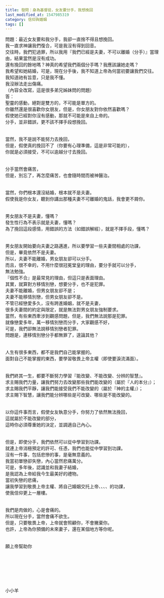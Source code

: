 ```yaml
---
title: 發問：身為基督徒，女友要分手，我想挽回
last_modified_at: 1547985319
category: 信仰與婚姻
tags: []
---
```


<p>問題：最近女友要和我分手，我卻一直捨不得且想挽回。<br/>我一直求神讓我們復合，可是我沒有得到回音。<br/>交往時，我們犯過罪，所以我用『我們已經是夫妻，不可以離婚（分手）』當理由，結果當然是沒有成功。<br/>還有挽回的餘地嗎？神真的希望我們兩個分手嗎？我應該讓她走嗎？<br/>我希望和她結婚，可是，現在分手後，我不知道上帝為何當初要讓我們交往。<br/>我知道祂有旨意，只是我不懂。<br/>我沒辦法走出傷痛。<br/>（內容全改寫，這是很多弟兄姊妹問的問題）<br/><!--more-->答：<br/>聖靈的感動，絕對是雙方的，不可能是單方的。<br/>你雖然還是很喜歡你女朋友，但是，你女朋友對你依然喜歡嗎？<br/>假使她已經對你沒有感動，那就不可能是來自上帝的。<br/>分手，並非錯誤，更不該不擇手段想挽回。<br/> <br/><br/>當然，我不是說不能努力去挽回，<br/>但是，假使真的挽回不了（你要有心理準備，這是非常可能的），<br/>你就是必須接受，不可以逾越分寸去挽回。<br/> <br/><br/>分手當然會痛苦，<br/>但是，別忘了，再怎麼痛苦，也會隨時間而被神醫治。<br/> <br/><br/>當然，你們根本還沒結婚，根本就不是夫妻。<br/>假使我是你女友，聽到你講出那種夫妻不可離婚的鬼話，我會更不屑你。<br/> <br/><br/>男女朋友不是夫妻，懂嗎？<br/>發生性行為不表示就是夫妻，懂嗎？<br/>為了挽回這段感情，用錯誤的方法（如錯誤解經），就是不擇手段，懂嗎？<br/> <br/><br/>男女朋友開始要向夫妻之路邁進，所以要學習一些夫妻間相處的功課，<br/>但是，畢竟依然不是夫妻。<br/>所以，夫妻不能離婚，男女朋友卻可以分手。<br/>而且，很不幸的，不用什麼很冠冕堂皇的理由，要分手就可以分手，<br/>無法勉強。<br/>『個性不合』是最常見的理由，但這只是表面理由。<br/>其實，就算對方移情別戀，想要分手，也不是犯罪。<br/>夫妻不能離婚，但男女朋友卻不是；<br/>夫妻不能移情別戀，但男女朋友卻不是。<br/>不管已經戀愛多久，沒有跨進婚姻，就不是夫妻，<br/>很多夫妻間的約定與限定，就是無法對男女朋友強制要求。<br/>當然，有些東西牽涉到觀感問題，但是，我們無法說那是犯罪。<br/>就像戀愛多年，萬一移情別戀而分手，大家觀感不好，<br/>可是，我們卻無法說移情別戀者犯罪。<br/>問題是，連移情別戀分手都無罪了，遑論其他？<br/><br/><br/>人生有很多東西，都不是我們自己能掌握的。<br/>面對自己不能掌握的東西，要學習敬畏上帝主權（即使要淚流滿面）。<br/><br/><br/>我們終其一生，都要不斷努力學習『能改變、不能改變、分辨的智慧』。<br/>求主賜我們力量，讓我們努力去改變那些我們能改變的（屬於『人的本分』）；<br/>求主賜我們平靜，讓我們能接受我們不能改變的（屬於『神的主權』）；<br/>求主賜下智慧，讓我們能分辨哪些是可改變、哪些是不能改變的。<br/><br/><br/>以你這件事而言，假使女友執意分手，你努力了依然無法挽回，<br/>這就屬於不能改變的部分，<br/>這時你必須尊重她的決定，並調適自己內心。<br/><br/><br/>但是，即使分手，我們依然可以從中學習到功課。<br/>就連上帝消極預定的許可、任憑，我們也能從中學習到功課。<br/>沒有一件事，包括悲慘的事，是毫無意義的。<br/>我當初單戀卻失戀，內心當然悲痛萬分。<br/>可是，多年後，認識並和我妻子結婚，<br/>是我認為上帝給我今生最美好的禮物。<br/>當初失戀的悲痛，<br/>讓我學習到敬畏上帝主權、將自己婚姻交托上帝、、、、的功課，<br/>使我信仰更上一層樓。<br/><br/><br/>我們是肉做的，心是會痛的。<br/>所以現在分手，當然會痛不欲生。<br/>但是，只要敬畏上帝，上帝就會照顧你，不會撇棄你。<br/>也許，上帝為你預備的未來妻子，還在某個地方等你呢。<br/><br/><br/>願上帝幫助你<br/><br/><br/><br/><br/><br/><br/><br/>小小羊<br/><br/><br/><br/><br/></p>